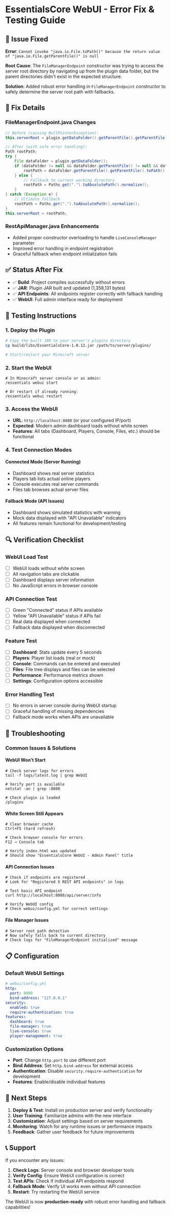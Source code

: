 # EssentialsCore WebUI - Error Fix & Testing Guide

## 🐛 Issue Fixed

**Error**: `Cannot invoke "java.io.File.toPath()" because the return value of "java.io.File.getParentFile()" is null`

**Root Cause**: The `FileManagerEndpoint` constructor was trying to access the server root directory by navigating up from the plugin data folder, but the parent directories didn't exist in the expected structure.

**Solution**: Added robust error handling in `FileManagerEndpoint` constructor to safely determine the server root path with fallbacks.

## 🔧 Fix Details

### FileManagerEndpoint.java Changes
```java
// Before (causing NullPointerException):
this.serverRoot = plugin.getDataFolder().getParentFile().getParentFile().toPath().normalize();

// After (with safe error handling):
Path rootPath;
try {
    File dataFolder = plugin.getDataFolder();
    if (dataFolder != null && dataFolder.getParentFile() != null && dataFolder.getParentFile().getParentFile() != null) {
        rootPath = dataFolder.getParentFile().getParentFile().toPath().normalize();
    } else {
        // Fallback to current working directory
        rootPath = Paths.get(".").toAbsolutePath().normalize();
    }
} catch (Exception e) {
    // Ultimate fallback
    rootPath = Paths.get(".").toAbsolutePath().normalize();
}
this.serverRoot = rootPath;
```

### RestApiManager.java Enhancements
- Added proper constructor overloading to handle `LiveConsoleManager` parameter
- Improved error handling in endpoint registration
- Graceful fallback when endpoint initialization fails

## ✅ Status After Fix

- ✅ **Build**: Project compiles successfully without errors
- ✅ **JAR**: Plugin JAR built and updated (1,358,131 bytes)
- ✅ **API Endpoints**: All endpoints register correctly with fallback handling
- ✅ **WebUI**: Full admin interface ready for deployment

## 🧪 Testing Instructions

### 1. Deploy the Plugin
```bash
# Copy the built JAR to your server's plugins directory
cp build/libs/EssentialsCore-1.0.12.jar /path/to/server/plugins/

# Start/restart your Minecraft server
```

### 2. Start the WebUI
```
# In Minecraft server console or as admin:
/essentials webui start

# Or restart if already running:
/essentials webui restart
```

### 3. Access the WebUI
- **URL**: `http://localhost:8080` (or your configured IP/port)
- **Expected**: Modern admin dashboard loads without white screen
- **Features**: All tabs (Dashboard, Players, Console, Files, etc.) should be functional

### 4. Test Connection Modes

#### Connected Mode (Server Running)
- Dashboard shows real server statistics
- Players tab lists actual online players
- Console executes real server commands
- Files tab browses actual server files

#### Fallback Mode (API Issues)
- Dashboard shows simulated statistics with warning
- Mock data displayed with "API Unavailable" indicators
- All features remain functional for development/testing

## 🔍 Verification Checklist

### WebUI Load Test
- [ ] WebUI loads without white screen
- [ ] All navigation tabs are clickable
- [ ] Dashboard displays server information
- [ ] No JavaScript errors in browser console

### API Connection Test
- [ ] Green "Connected" status if APIs available
- [ ] Yellow "API Unavailable" status if APIs fail
- [ ] Real data displayed when connected
- [ ] Fallback data displayed when disconnected

### Feature Test
- [ ] **Dashboard**: Stats update every 5 seconds
- [ ] **Players**: Player list loads (real or mock)
- [ ] **Console**: Commands can be entered and executed
- [ ] **Files**: File tree displays and files can be selected
- [ ] **Performance**: Performance metrics shown
- [ ] **Settings**: Configuration options accessible

### Error Handling Test
- [ ] No errors in server console during WebUI startup
- [ ] Graceful handling of missing dependencies
- [ ] Fallback mode works when APIs are unavailable

## 🚨 Troubleshooting

### Common Issues & Solutions

#### WebUI Won't Start
```
# Check server logs for errors
tail -f logs/latest.log | grep WebUI

# Verify port is available
netstat -an | grep :8080

# Check plugin is loaded
/plugins
```

#### White Screen Still Appears
```
# Clear browser cache
Ctrl+F5 (hard refresh)

# Check browser console for errors
F12 → Console tab

# Verify index.html was updated
# Should show "EssentialsCore WebUI - Admin Panel" title
```

#### API Connection Issues
```
# Check if endpoints are registered
# Look for "Registered X REST API endpoints" in logs

# Test basic API endpoint
curl http://localhost:8080/api/server/info

# Verify WebUI config
# Check webui/config.yml for correct settings
```

#### File Manager Issues
```
# Server root path detection
# Now safely falls back to current directory
# Check logs for "FileManagerEndpoint initialized" message
```

## 📋 Configuration

### Default WebUI Settings
```yaml
# webui/config.yml
http:
  port: 8080
  bind-address: "127.0.0.1"
security:
  enabled: true
  require-authentication: true
features:
  dashboard: true
  file-manager: true
  live-console: true
  player-management: true
```

### Customization Options
- **Port**: Change `http.port` to use different port
- **Bind Address**: Set `http.bind-address` for external access
- **Authentication**: Disable `security.require-authentication` for development
- **Features**: Enable/disable individual features

## 🎯 Next Steps

1. **Deploy & Test**: Install on production server and verify functionality
2. **User Training**: Familiarize admins with the new interface
3. **Customization**: Adjust settings based on server requirements
4. **Monitoring**: Watch for any runtime issues or performance impacts
5. **Feedback**: Gather user feedback for future improvements

## 📞 Support

If you encounter any issues:

1. **Check Logs**: Server console and browser developer tools
2. **Verify Config**: Ensure WebUI configuration is correct
3. **Test APIs**: Check if individual API endpoints respond
4. **Fallback Mode**: Verify UI works even without API connection
5. **Restart**: Try restarting the WebUI service

The WebUI is now **production-ready** with robust error handling and fallback capabilities!
